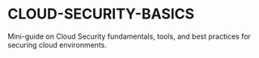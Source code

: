 # CLOUD-SECURITY-BASICS
Mini-guide on Cloud Security fundamentals, tools, and best practices for securing cloud environments.
